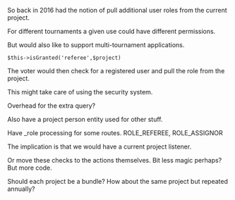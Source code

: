 So back in 2016 had the notion of pull additional user roles from the current project.

For different tournaments a given use could have different permissions.

But would also like to support multi-tournament applications.

    $this->isGranted('referee',$project)
    
The voter would then check for a registered user and pull the role from the project.

This might take care of using the security system.

Overhead for the extra query?

Also have a project person entity used for other stuff.  

Have _role processing for some routes.  ROLE_REFEREE, ROLE_ASSIGNOR

The implication is that we would have a current project listener.

Or move these checks to the actions themselves.  Bit less magic perhaps?  But more code.

Should each project be a bundle?  How about the same project but repeated annually?
